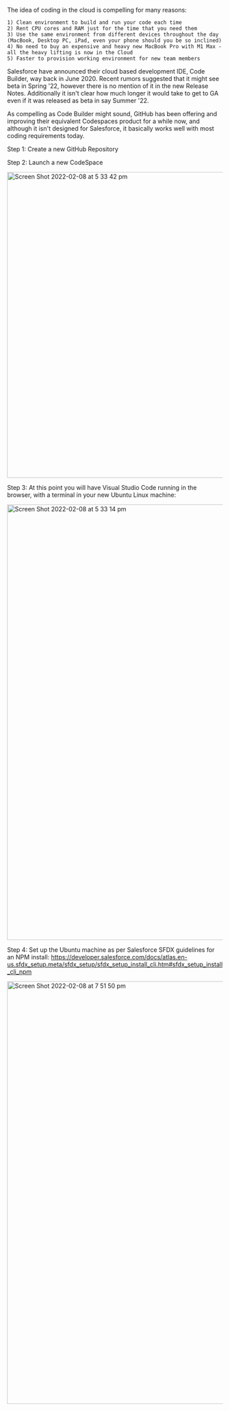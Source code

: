 
The idea of coding in the cloud is compelling for many reasons:

	1) Clean environment to build and run your code each time
	2) Rent CPU cores and RAM just for the time that you need them
	3) Use the same environment from different devices throughout the day (MacBook, Desktop PC, iPad, even your phone should you be so inclined)
	4) No need to buy an expensive and heavy new MacBook Pro with M1 Max - all the heavy lifting is now in the Cloud
	5) Faster to provision working environment for new team members

Salesforce have announced their cloud based development IDE, Code Builder, way back in June 2020. Recent rumors suggested that it might see beta in Spring '22, however there is no mention of it in the new Release Notes. Additionally it isn't clear how much longer it would take to get to GA even if it was released as beta in say Summer '22.

As compelling as Code Builder might sound, GitHub has been offering and improving their equivalent Codespaces product for a while now, and although it isn't designed for Salesforce, it basically works well with most coding requirements today.


Step 1: Create a new GitHub Repository

Step 2: Launch a new CodeSpace

<img width="712" alt="Screen Shot 2022-02-08 at 5 33 42 pm" src="https://user-images.githubusercontent.com/41508645/152949211-969eb5ec-a5a0-4703-99e1-db49916f89af.png">

Step 3: At this point you will have Visual Studio Code running in the browser, with a terminal in your new Ubuntu Linux machine:

<img width="1014" alt="Screen Shot 2022-02-08 at 5 33 14 pm" src="https://user-images.githubusercontent.com/41508645/152949252-9fa06e8b-8993-4638-a682-2222e075856a.png">

Step 4: Set up the Ubuntu machine as per Salesforce SFDX guidelines for an NPM install: https://developer.salesforce.com/docs/atlas.en-us.sfdx_setup.meta/sfdx_setup/sfdx_setup_install_cli.htm#sfdx_setup_install_cli_npm


<img width="984" alt="Screen Shot 2022-02-08 at 7 51 50 pm" src="https://user-images.githubusercontent.com/41508645/152951684-8f097668-7eeb-41f4-8463-ea4d4ab3d55d.png">

